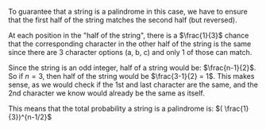 To guarantee that a string is a palindrome in this case, we have to ensure that the first half of the string matches the second half (but reversed).

At each position in the "half of the string", there is a $\frac{1}{3}$ chance that the corresponding character in the other half of the string is the same since there are 3 character options (a, b, c) and only 1 of those can match.

Since the string is an odd integer, half of a string would be: $\frac{n-1}{2}$. So if $n = 3$, then half of the string would be $\frac{3-1}{2} = 1$. This makes sense, as we would check if the 1st and last character are the same, and the 2nd character we know would already be the same as itself.

This means that the total probability a string is a palindrome is: $( \frac{1}{3})^{n-1/2}$
